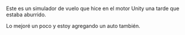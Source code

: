 Este es un simulador de vuelo que hice en el motor Unity una tarde que estaba aburrido.

Lo mejoré un poco y estoy agregando un auto también.
